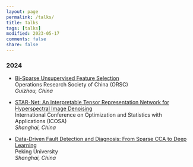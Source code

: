 ```yaml
---
layout: page
permalink: /talks/
title: Talks
tags: [talks]
modified: 2023-05-17 
comments: false
share: false
---
```





### 2024

* <a href="../talks/2024-ORSC.pdf" class="textlink" target="_blank"> Bi-Sparse Unsupervised Feature Selection </a> <br>
Operations Research Society of China (ORSC) <br>
<i>Guizhou, China</i><br>


* <a href="../talks/2024-ICOSA.pdf" class="textlink" target="_blank"> STAR-Net: An Interpretable Tensor Representation Network for Hyperspectral Image Denoising </a> <br>
International Conference on Optimization and Statistics with Applications (ICOSA) <br>
<i>Shanghai, China</i><br>


* <a href="../talks/2024-PKU.pdf" class="textlink" target="_blank"> Data-Driven Fault Detection and Diagnosis: From Sparse CCA to Deep Learning </a> <br>
Peking University <br>
<i>Shanghai, China</i><br>


